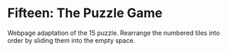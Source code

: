 # **Fifteen: The Puzzle Game**
Webpage adaptation of the 15 puzzle. Rearrange the numbered tiles into order by sliding them into the empty space.
